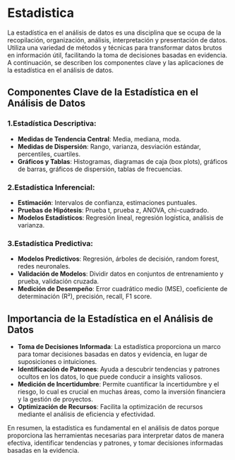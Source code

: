 # Estadistica


La estadística en el análisis de datos es una disciplina que se ocupa de la recopilación, organización, análisis, interpretación y presentación de datos. Utiliza una variedad de métodos y técnicas para transformar datos brutos en información útil, facilitando la toma de decisiones basadas en evidencia. A continuación, se describen los componentes clave y las aplicaciones de la estadística en el análisis de datos.

## Componentes Clave de la Estadística en el Análisis de Datos

### 1.Estadística Descriptiva:

- **Medidas de Tendencia Central**: Media, mediana, moda.
- **Medidas de Dispersión**: Rango, varianza, desviación estándar, percentiles, cuartiles.
- **Gráficos y Tablas**: Histogramas, diagramas de caja (box plots), gráficos de barras, gráficos de dispersión, tablas de frecuencias.

### 2.Estadística Inferencial:

- **Estimación**: Intervalos de confianza, estimaciones puntuales.
- **Pruebas de Hipótesis**: Prueba t, prueba z, ANOVA, chi-cuadrado.
- **Modelos Estadísticos**: Regresión lineal, regresión logística, análisis de varianza.

### 3.Estadística Predictiva:

- **Modelos Predictivos**: Regresión, árboles de decisión, random forest, redes neuronales.
- **Validación de Modelos**: Dividir datos en conjuntos de entrenamiento y prueba, validación cruzada.
- **Medición de Desempeño**: Error cuadrático medio (MSE), coeficiente de determinación (R²), precisión, recall, F1 score.


## Importancia de la Estadística en el Análisis de Datos

- **Toma de Decisiones Informada**: La estadística proporciona un marco para tomar decisiones basadas en datos y evidencia, en lugar de suposiciones o intuiciones.
- **Identificación de Patrones**: Ayuda a descubrir tendencias y patrones ocultos en los datos, lo que puede conducir a insights valiosos.
- **Medición de Incertidumbre**: Permite cuantificar la incertidumbre y el riesgo, lo cual es crucial en muchas áreas, como la inversión financiera y la gestión de proyectos.
- **Optimización de Recursos**: Facilita la optimización de recursos mediante el análisis de eficiencia y efectividad.


En resumen, la estadística es fundamental en el análisis de datos porque proporciona las herramientas necesarias para interpretar datos de manera efectiva, identificar tendencias y patrones, y tomar decisiones informadas basadas en la evidencia.
